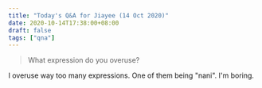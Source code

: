 ```yaml
---
title: "Today's Q&A for Jiayee (14 Oct 2020)"
date: 2020-10-14T17:38:00+08:00
draft: false
tags: ["qna"]
---
```

> What expression do you overuse?

I overuse way too many expressions. One of them being "nani". I'm boring.

